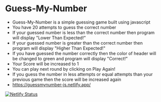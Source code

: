 # Guess-My-Number

* Guess-My-Number is a simple guessing game built using javascript
* You have 20 attempts to guess the correct number
* If your guessed number is less than the correct number then program will display "Lower Than Expected!"
* If your guessed number is greater than the correct number then program will display "Higher Than Expected!"
* If you have guessed the number correctly then the color of header will be changed to green and program will display "Correct!"
* Your Score will be increased to 1 
* You can play next round by clicking on Play Again!
* If you guess the number in less attempts or equal attempts than your previous game then the score will be increased again
* https://guessmynumber-js.netlify.app/

[![Netlify Status](https://api.netlify.com/api/v1/badges/1058cc5c-af55-462d-91c6-f9eae309c6bf/deploy-status)](https://app.netlify.com/sites/guessmynumber-js/deploys)
